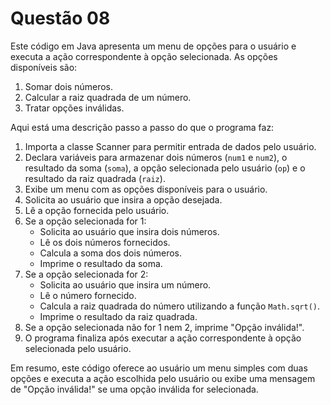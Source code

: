 # Questão 08
Este código em Java apresenta um menu de opções para o usuário e executa a ação correspondente à opção selecionada. As opções disponíveis são:

1. Somar dois números.
2. Calcular a raiz quadrada de um número.
3. Tratar opções inválidas.

Aqui está uma descrição passo a passo do que o programa faz:

1. Importa a classe Scanner para permitir entrada de dados pelo usuário.
2. Declara variáveis para armazenar dois números (`num1` e `num2`), o resultado da soma (`soma`), a opção selecionada pelo usuário (`op`) e o resultado da raiz quadrada (`raiz`).
3. Exibe um menu com as opções disponíveis para o usuário.
4. Solicita ao usuário que insira a opção desejada.
5. Lê a opção fornecida pelo usuário.
6. Se a opção selecionada for 1:
   - Solicita ao usuário que insira dois números.
   - Lê os dois números fornecidos.
   - Calcula a soma dos dois números.
   - Imprime o resultado da soma.
7. Se a opção selecionada for 2:
   - Solicita ao usuário que insira um número.
   - Lê o número fornecido.
   - Calcula a raiz quadrada do número utilizando a função `Math.sqrt()`.
   - Imprime o resultado da raiz quadrada.
8. Se a opção selecionada não for 1 nem 2, imprime "Opção inválida!".
9. O programa finaliza após executar a ação correspondente à opção selecionada pelo usuário.

Em resumo, este código oferece ao usuário um menu simples com duas opções e executa a ação escolhida pelo usuário ou exibe uma mensagem de "Opção inválida!" se uma opção inválida for selecionada.
